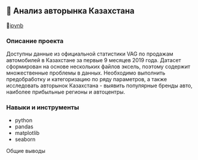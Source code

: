## 🚗 Анализ авторынка Казахстана
📕[ipynb](https://github.com/nottdzr/Portfolio/blob/main/KZ_auto/KZ_auto%20draft.ipynb)
### Описание проекта
Доступны данные из официальной статистики VAG по продажам автомобилей в Казахстане за первые 9 месяцев 2019 года. 
Датасет сформирован на основе нескольких файлов эксель, поэтому содержит множественные проблемы в данных. Необходимо выполнить предобработку и категоризацию по ряду параметров, а также исследовать авторынок Казахстана - выявить популярные бренды авто, наиболее прибыльные регионы и автоцентры.

### Навыки и инструменты
- python
- pandas
- matplotlib
- seaborn

Общие выводы

